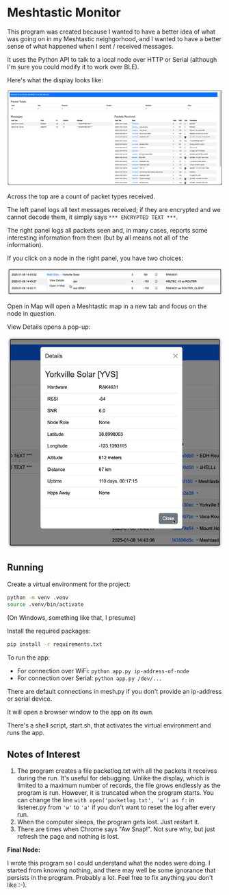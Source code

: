 # Meshtastic Monitor

This program was created because I wanted to have a better idea of what was going on in my Meshtastic neighgorhood, and I wanted to have a better sense of what happened when I sent / received messages.

It uses the Python API to talk to a local node over HTTP or Serial (although I'm sure you could modify it to work over BLE).

Here's what the display looks like:

![screenshot](doc/screenshot.png)

Across the top are a count of packet types received.

The left panel logs all text messages received; if they are encrypted and we cannot decode them, it simply says `*** ENCRYPTED TEXT ***`.

The right panel logs all packets seen and, in many cases, reports some interesting information from them (but by all means not all of the information).

If you click on a node in the right panel, you have two choices:

![packetmenu](doc/packetmenu.png)

Open in Map will open a Meshtastic map in a new tab and focus on the node in question.

View Details opens a pop-up:

![details](doc/details.png)



## Running

Create a virtual environment for the project:

```sh
python -m venv .venv
source .venv/bin/activate
```

(On Windows, something like that, I presume)



Install the required packages:

```sh
pip install -r requirements.txt
```



To run the app:

* For connection over WiFi: `python app.py ip-address-of-node`
* For connection over Serial: `python app.py /dev/...`

There are default connections in mesh.py if you don't provide an ip-address or serial device.

It will open a browser window to the app on its own.

There's a shell script, start.sh, that activates the virtual environment and runs the app.



## Notes of Interest



1. The program creates a file packetlog.txt with all the packets it receives during the run.  It's useful for debugging.  Unlike the display, which is limited to a maximum number of records, the file grows endlessly as the program is run.  However, it is truncated when the program starts.  You can change the line `with open('packetlog.txt', 'w') as f:` in listener.py from `'w'` to `'a'` if you don't want to reset the log after every run.
2. When the computer sleeps, the program gets lost.  Just restart it.
3. There are times when Chrome says "Aw Snap!".  Not sure why, but just refresh the page and nothing is lost.



**Final Node:**

I wrote this program so I could understand what the nodes were doing.  I started from knowing nothing, and there may well be some ignorance that persists in the program. Probably a lot.  Feel free to fix anything you don't like :-).

